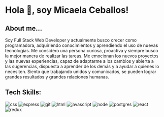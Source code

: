 # Hola 👋, soy Micaela Ceballos! 

<!--
**MicaCblls/MicaCblls** is a ✨ _special_ ✨ repository because its `README.md` (this file) appears on your GitHub profile.

Here are some ideas to get you started:

- 🔭 I’m currently working on ...
- 🌱 I’m currently learning ...
- 👯 I’m looking to collaborate on ...
- 🤔 I’m looking for help with ...
- 💬 Ask me about ...
- 📫 How to reach me: ...
- 😄 Pronouns: ...
- ⚡ Fun fact: ...
-->

## About me...

Soy Full Stack Web Developer y actualmente busco crecer como programadora, adquiriendo conocimientos y aprendiendo el uso de nuevas tecnologías. 
Me considero una persona curiosa, proactiva y siempre busco la mejor manera de realizar las tareas. Me emocionan los nuevos proyectos y las nuevas experiencias, capaz de adaptarme a los cambios y abierta a las sugerencias, dispuesta a aprender de los demás y a ayudar a quienes lo necesiten. Siento que trabajando unidos y comunicados, se pueden lograr grandes resultados y grandes relaciones humanas. 

## Tech Skills: 
![css](https://user-images.githubusercontent.com/83962558/205786743-5eaf57f0-f4e9-4f40-9e73-6a5db7c443cf.jpg) ![express](https://user-images.githubusercontent.com/83962558/205786747-5ef36c06-a63a-4295-b1a3-5c1af6e40c31.jpg) ![git](https://user-images.githubusercontent.com/83962558/205786749-f269f43f-a754-4599-83a3-0f787f896965.jpg) ![html](https://user-images.githubusercontent.com/83962558/205786751-53accd9d-fcc4-4b1b-852e-ff2da73075cf.jpg) ![javascript](https://user-images.githubusercontent.com/83962558/205786752-982fc2e0-77eb-4823-933f-bdebe15db929.jpg) ![node](https://user-images.githubusercontent.com/83962558/205786754-d7351007-ab05-4d17-879a-016d9835d0bc.jpg) ![postgres](https://user-images.githubusercontent.com/83962558/205786759-c5269058-40f8-48d1-ae55-39fa09f44c20.jpg) ![react](https://user-images.githubusercontent.com/83962558/205786762-6e9c683e-6290-4063-ba14-13b0c1a148eb.jpg) ![redux](https://user-images.githubusercontent.com/83962558/205786766-51e02c99-b19d-4612-b5f0-333b75fb0d1d.jpg)

